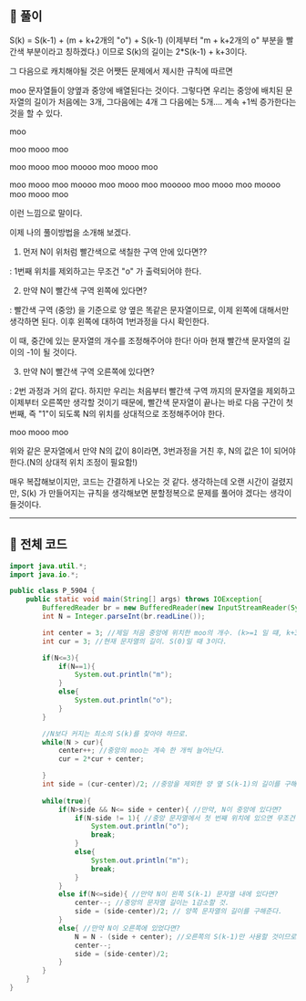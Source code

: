 ## 🧩 풀이
S(k) = S(k-1) + (m + k+2개의 "o") + S(k-1)  (이제부터 "m + k+2개의 o" 부분을 빨간색 부분이라고 칭하겠다.)
이므로 S(k)의 길이는 2*S(k-1) + k+3이다.

그 다음으로 캐치해야될 것은 어쨋든 문제에서 제시한 규칙에 따르면  

moo 문자열들이 양옆과 중앙에 배열된다는 것이다. 그렇다면 우리는 중앙에 배치된 문자열의 길이가 처음에는 3개, 그다음에는 4개 그 다음에는 5개.... 계속 +1씩 증가한다는 것을 할 수 있다.  


moo  

moo <span style={color:red}>mooo</span> moo  

moo mooo moo moooo moo mooo moo  

moo mooo moo moooo moo mooo moo mooooo moo mooo moo moooo moo mooo moo  


이런 느낌으로 말이다.  


이제 나의 풀이방법을 소개해 보겠다.  

1. 먼저 N이 위처럼 빨간색으로 색칠한 구역 안에 있다면??  

: 1번째 위치를 제외하고는 무조건 "o" 가 출력되어야 한다.

 

2. 만약 N이 빨간색 구역 왼쪽에 있다면?

: 빨간색 구역 (중앙) 을 기준으로 양 옆은 똑같은 문자열이므로, 이제 왼쪽에 대해서만 생각하면 된다. 이후 왼쪽에 대하여 1번과정을 다시 확인한다.

이 때, 중간에 있는 문자열의 개수를 조정해주어야 한다! 아마 현재 빨간색 문자열의 길이의 -1이 될 것이다.

 

3. 만약 N이 빨간색 구역 오른쪽에 있다면?<br />

: 2번 과정과 거의 같다. 하지만 우리는 처음부터 빨간색 구역 까지의 문자열을 제외하고 이제부터 오른쪽만 생각할 것이기 때문에, 빨간색 문자열이 끝나는 바로 다음 구간이 첫 번째, 즉 "1"이 되도록 N의 위치를 상대적으로 조정해주어야 한다.

 

moo mooo moo 

위와 같은 문자열에서 만약 N의 값이 8이라면, 3번과정을 거친 후, N의 값은 1이 되어야 한다.(N의 상대적 위치 조정이 필요함!)

 

매우 복잡해보이지만, 코드는 간결하게 나오는 것 같다. 생각하는데 오랜 시간이 걸렸지만, S(k) 가 만들어지는 규칙을 생각해보면 분할정복으로 문제를 풀어야 겠다는 생각이 들것이다.

---

## 🧩 전체 코드
```java
import java.util.*;
import java.io.*;

public class P_5904 {
    public static void main(String[] args) throws IOException{
        BufferedReader br = new BufferedReader(new InputStreamReader(System.in));
        int N = Integer.parseInt(br.readLine());

        int center = 3; //제일 처음 중앙에 위치한 moo의 개수. (k>=1 일 떄, k+3개 이다)
        int cur = 3; //현재 문자열의 길이. S(0)일 때 3이다.

        if(N<=3){
            if(N==1){
                System.out.println("m");
            }
            else{
                System.out.println("o");
            }
        }

        //N보다 커지는 최소의 S(k)를 찾아야 하므로.
        while(N > cur){
            center++; //중앙의 moo는 계속 한 개씩 늘어난다.
            cur = 2*cur + center;

        }
        int side = (cur-center)/2; //중앙을 제외한 양 옆 S(k-1)의 길이를 구해준다.
        
        while(true){
            if(N>side && N<= side + center){ //만약, N이 중앙에 있다면?
                if(N-side != 1){ //중앙 문자열에서 첫 번째 위치에 있으면 무조건 m이기 때문에 조건을 지정해준다.
                    System.out.println("o");
                    break;
                }
                else{
                    System.out.println("m");
                    break;
                }
            }
            else if(N<=side){ //만약 N이 왼쪽 S(k-1) 문자열 내에 있다면?
                center--; //중앙의 문자열 길이는 1감소할 것.
                side = (side-center)/2; // 양쪽 문자열의 길이를 구해준다.
            }
            else{ //만약 N이 오른쪽에 있었다면?
                N = N - (side + center); //오른쪽의 S(k-1)만 사용할 것이므로 N의 절대적 위치를 상대적 위치로 바꾸어 준다.
                center--;
                side = (side-center)/2;
            }
        }
    }
}
```

